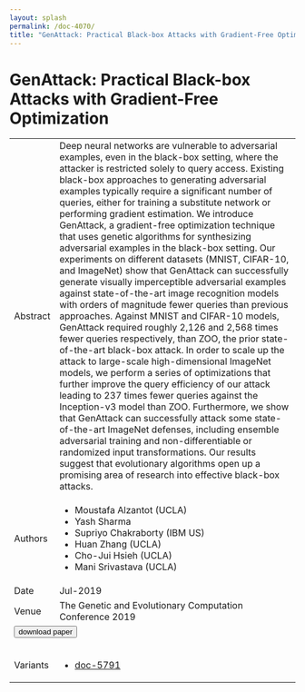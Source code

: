 ```yaml
---
layout: splash
permalink: /doc-4070/
title: "GenAttack: Practical Black-box Attacks with Gradient-Free Optimization"
---
```


# GenAttack: Practical Black-box Attacks with Gradient-Free Optimization

<table>
    <tbody>
    <tr>
        <td>Abstract</td>
        <td>Deep neural networks are vulnerable to adversarial examples, even in the black-box setting, where the attacker is restricted solely to query access. Existing black-box approaches to generating adversarial examples typically require a significant number of queries, either for training a substitute network or performing gradient estimation. We introduce GenAttack, a gradient-free optimization technique that uses genetic algorithms for synthesizing adversarial examples in the black-box setting. Our experiments on different datasets (MNIST, CIFAR-10, and ImageNet) show that GenAttack can successfully generate visually imperceptible adversarial examples against state-of-the-art image recognition models with orders of magnitude fewer queries than previous approaches. Against MNIST and CIFAR-10 models, GenAttack required roughly 2,126 and 2,568 times fewer queries respectively, than ZOO, the prior state-of-the-art black-box attack. In order to scale up the attack to large-scale high-dimensional ImageNet models, we perform a series of optimizations that further improve the query efficiency of our attack leading to 237 times fewer queries against the Inception-v3 model than ZOO. Furthermore, we show that GenAttack can successfully attack some state-of-the-art ImageNet defenses, including ensemble adversarial training and non-differentiable or randomized input transformations. Our results suggest that evolutionary algorithms open up a promising area of research into effective black-box attacks.</td>
    </tr>
    <tr>
        <td>Authors</td>
        <td>
            <ul>
                <li>Moustafa Alzantot (UCLA)</li>
                <li>Yash Sharma</li>
                <li>Supriyo Chakraborty (IBM US)</li>
                <li>Huan Zhang (UCLA)</li>
                <li>Cho-Jui Hsieh (UCLA)</li>
                <li>Mani Srivastava (UCLA)</li>
            </ul>
        </td>
    </tr>
    <tr>
        <td>Date</td>
        <td>Jul-2019</td>
    </tr>
    <tr>
        <td>Venue</td>
        <td>The Genetic and Evolutionary Computation Conference 2019</td>
    </tr>
        <tr>
            <td colspan="2">
                <form method="get" action="https://dais-ita.org/sites/default/files/genattack.pdf">
                    <button type="submit">download paper</button>
                </form>
            </td>
        </tr>
        <tr>
            <td>Variants</td>
            <td>
                <ul>
                    <li><a href="${varId}">doc-5791</a></li>
                </ul>
            </td>
        </tr>
    </tbody>
</table>
